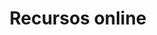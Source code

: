 ---
title: "Recursos online"  # Add a page title.
slug: "recursos-online"
summary: "Recursos online"  # Add a page description.
type: "widget_page"  # Page type is a Widget Page
---